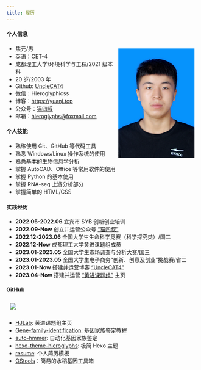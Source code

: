 ```yaml
---
title: 履历
---
```


#### 个人信息

<img src="/images/jiaoyuan.jpg" style="width:200px;border:10px solid rgba(255, 255, 255, 0);" align="right"/>

- 焦元/男
- 英语：CET-4
- 成都理工大学/环境科学与工程/2021 级本科
- 20 岁/2003 年
- Github: [UncleCAT4](https://github.com/UncleCAT4)
- 微信：Hieroglyphicss
- 博客：https://yuanj.top
- 公众号：[猫四叔](/images/wechat.jpg)
- 邮箱：hieroglyphs@foxmail.com

#### 个人技能

- 熟练使用 Git、GitHub 等代码工具
- 熟悉 Windows/Linux 操作系统的使用
- 熟悉基本的生物信息学分析
- 掌握 AutoCAD、Office 等常用软件的使用
- 掌握 Python 的基本使用
- 掌握 RNA-seq 上游分析部分
- 掌握简单的 HTML/CSS

#### 实践经历

- **2022.05-2022.06** 宜宾市 SYB 创新创业培训
- **2022.09-Now** 创立并运营公众号 [“猫四叔”](/images/wechat.jpg)
- **2022.12-2023.06** 全国大学生生命科学竞赛（科学探究类）/国二
- **2022.12-Now** 成都理工大学黄进课题组成员
- **2023.01-2023.05** 全国大学生市场调查与分析大赛/国三
- **2023.01-2023.05** 全国大学生电子商务“创新、创意及创业”挑战赛/省二
- **2023.01-Now** 搭建并运营博客 [“UncleCAT4”](https://yuanj.top)
- **2023.04-Now** 搭建并运营 [“黄进课题组”](https://www.huangjin-lab.cn/) 主页

#### GitHub

<img src="http://ghchart.rshah.org/UncleCAT4" style="width:700px;border:10px solid rgba(255, 255, 255, 0);" align="center"/>

- [HJLab](https://github.com/UncleCAT4/HJlab): 黄进课题组主页
- [Gene-family-identification](https://github.com/UncleCAT4/Gene-family-identification): 基因家族鉴定教程
- [auto-hmmer](https://github.com/UncleCAT4/auto-hmmer): 自动化基因家族鉴定
- [hexo-theme-hieroglyphs](https://github.com/UncleCAT4/hexo-theme-hieroglyphs): 极简 Hexo 主题
- [resume](https://github.com/UncleCAT4/resume): 个人简历模板
- [OStools](https://github.com/UncleCAT4/OStools)：简易的水稻基因工具箱
